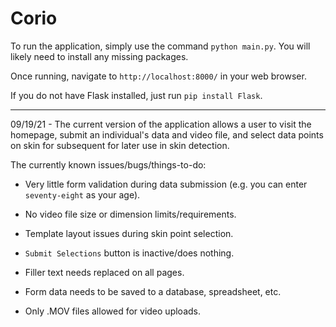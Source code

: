 # Corio



To run the application, simply use the command `python main.py`. You will likely need to install any missing packages. 



Once running, navigate to `http://localhost:8000/` in your web browser. 



If you do not have Flask installed, just run `pip install Flask`. 



---



09/19/21 - The current version of the application allows a user to visit the homepage, submit an individual's data and video file, and select data points on skin for subsequent for later use in skin detection. 



The currently known issues/bugs/things-to-do:



- Very little form validation during data submission (e.g. you can enter `seventy-eight` as your age).



- No video file size or dimension limits/requirements. 



- Template layout issues during skin point selection. 



- `Submit Selections` button is inactive/does nothing. 



- Filler text needs replaced on all pages.



- Form data needs to be saved to a database, spreadsheet, etc. 



- Only .MOV files allowed for video uploads. 

